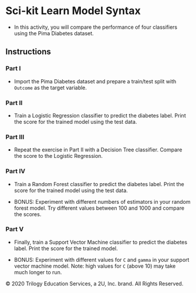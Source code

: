# Sci-kit Learn Model Syntax

* In this activity, you will compare the performance of four classifiers using the Pima Diabetes dataset.

## Instructions

### Part I

* Import the Pima Diabetes dataset and prepare a train/test split with `Outcome` as the target variable.

### Part II

* Train a Logistic Regression classifier to predict the diabetes label. Print the score for the trained model using the test data.

### Part III

* Repeat the exercise in Part II with a Decision Tree classifier. Compare the score to the Logistic Regression.

### Part IV

* Train a Random Forest classifier to predict the diabetes label. Print the score for the trained model using the test data.

* BONUS: Experiment with different numbers of estimators in your random forest model. Try different values between 100 and 1000 and compare the scores.

### Part V

* Finally, train a Support Vector Machine classifier to predict the diabetes label. Print the score for the trained model.

* BONUS: Experiment with different values for `C` and `gamma` in your support vector machine model. Note: high values for `C` (above 10) may take much longer to run. 

© 2020 Trilogy Education Services, a 2U, Inc. brand.  All Rights Reserved.